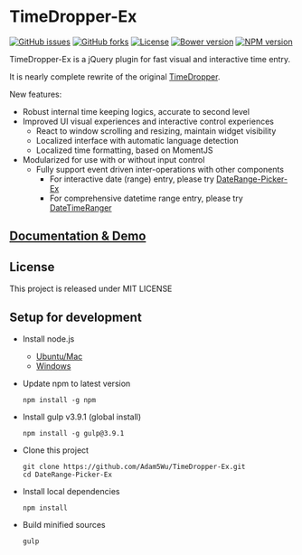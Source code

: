 # TimeDropper-Ex
[![GitHub issues](https://img.shields.io/github/issues/Adam5Wu/TimeDropper-Ex.svg)](https://github.com/Adam5Wu/TimeDropper-Ex/issues)
[![GitHub forks](https://img.shields.io/github/forks/Adam5Wu/TimeDropper-Ex.svg)](https://github.com/Adam5Wu/TimeDropper-Ex/network)
[![License](https://img.shields.io/github/license/Adam5Wu/TimeDropper-Ex.svg)](./LICENSE)
[![Bower version](https://img.shields.io/bower/v/timedropper-ex.svg?maxAge=3600)](https://bower.io/search/)
[![NPM version](https://img.shields.io/npm/v/timedropper-ex.svg?maxAge=3600)](https://www.npmjs.com/package/timedropper-ex)


TimeDropper-Ex is a jQuery plugin for fast visual and interactive time entry.

It is nearly complete rewrite of the original [TimeDropper](https://github.com/felicegattuso/timedropper).

New features:
- Robust internal time keeping logics, accurate to second level
- Improved UI visual experiences and interactive control experiences
	- React to window scrolling and resizing, maintain widget visibility
	- Localized interface with automatic language detection
	- Localized time formatting, based on MomentJS
- Modularized for use with or without input control
	- Fully support event driven inter-operations with other components
		- For interactive date (range) entry, please try [DateRange-Picker-Ex](https://github.com/Adam5Wu/DateRange-Picker-Ex)
		- For comprehensive datetime range entry, please try [DateTimeRanger](https://github.com/Adam5Wu/DateTimeRanger)

## [Documentation & Demo](https://adam5wu.github.io/TimeDropper-Ex/)

## License
This project is released under MIT LICENSE

## Setup for development
* Install node.js
	* [Ubuntu/Mac](https://github.com/creationix/nvm)
	* [Windows](https://nodejs.org/en/download/)
* Update npm to latest version
	```
	npm install -g npm
	```
	
* Install gulp v3.9.1 (global install)
	```
	npm install -g gulp@3.9.1
	```
	
* Clone this project
	```
	git clone https://github.com/Adam5Wu/TimeDropper-Ex.git
	cd DateRange-Picker-Ex
	```
	
* Install local dependencies
	```
	npm install
	```
	
* Build minified sources
	```
	gulp
	```
